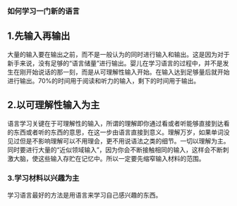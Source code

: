 ### 如何学习一门新的语言
## 1.先输入再输出
大量的输入要在输出之前，而不是一般认为的同时进行输入和输出。这是因为对于新手来说，没有足够的“语言储量”进行输出。婴儿在学习语言的过程中，并不是发生在刚开始说话的那一刻，而是从可理解性输入开始。在输入达到足够量后就开始进行输出。70%的时间用于阅读和听力的输入，剩下的时间用于输出。
## 2.以可理解性输入为主
语言学习关键在于可理解性的输入，所谓的理解即你通过看或者听能够直接到达看的东西或者听的东西的意思，在这一步由语言直接到意义。理解万岁，如果单词没见过但是不影响理解可以不用理会，更不用说语法之类的细节。一切以理解为主。同时要进行大量的“近似领域输入”，因为你会不断接触相同的输入，这样会不断刺激大脑，使这些输入存贮在记忆中。所以一定要先缩窄输入材料的范围。
### 3.学习材料以兴趣为主
学习语言最好的方法是用语言来学习自己感兴趣的东西。
